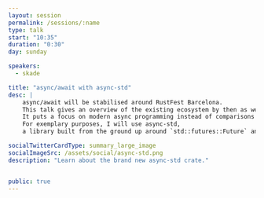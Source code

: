 ```yaml
---
layout: session
permalink: /sessions/:name
type: talk
start: "10:35"
duration: "0:30"
day: sunday

speakers:
  - skade

title: "async/await with async-std"
desc: |
    async/await will be stabilised around RustFest Barcelona.
    This talk gives an overview of the existing ecosystem by then as well as practical guidance on how to use the feature.
    It puts a focus on modern async programming instead of comparisons with the past.
    For exemplary purposes, I will use async-std,
    a library built from the ground up around `std::futures::Future` and the modern async model.

socialTwitterCardType: summary_large_image
socialImageSrc: /assets/social/async-std.png
description: "Learn about the brand new async-std crate."


public: true
---
```

